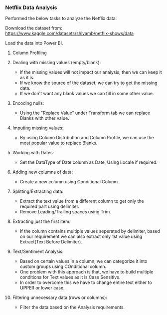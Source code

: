 ### Netflix Data Analysis

Performed the below tasks to analyze the Netflix data:

Download the dataset from: https://www.kaggle.com/datasets/shivamb/netflix-shows/data

Load the data into Power BI.

1) Column Profiling

2) Dealing with missing values (empty/blank):
	- If the missing values will not impact our analysis, then we can keep it as it is.
	- If we know the source of the dataset, we can try to get the missing data.
	- If we don't want any blank values we can fill in some other value.
	
3) Encoding nulls:
	- Using the "Replace Value" under Transform tab we can replace Blanks with other value.
	
4) Imputing missing values:
	- By using Column Distribution and Column Profile, we can use the most popular value to replace Blanks.
	
5) Working with Dates:
	- Set the DataType of Date column as Date, Using Locale if required.

6) Adding new columns of data:
	- Create a new column using Conditional Column.
	
7) Splitting/Extracting data:
	- Extract the text value from a different column to get only the required part using delimiter.
	- Remove Leading/Trailing spaces using Trim.
	
8) Extracting just the first item:
	- If the column contains multiple values seperated by delimiter, based on our requirement we can also extract only 1st value using Extract(Text Before Delimiter).
	
9) Text/Sentiment Analysis:
	- Based on certain values in a column, we can categorize it into custom groups using COnditional column.
	- One problem with this approach is that, we have to build multiple conditiona for Text values as it is Case Sensitive.
	- In order to overcome this we have to change entire text either to UPPER or lower case.
	
10) Filtering unnecessary data (rows or columns):
	- Filter the data based on the Analysis requirements.


